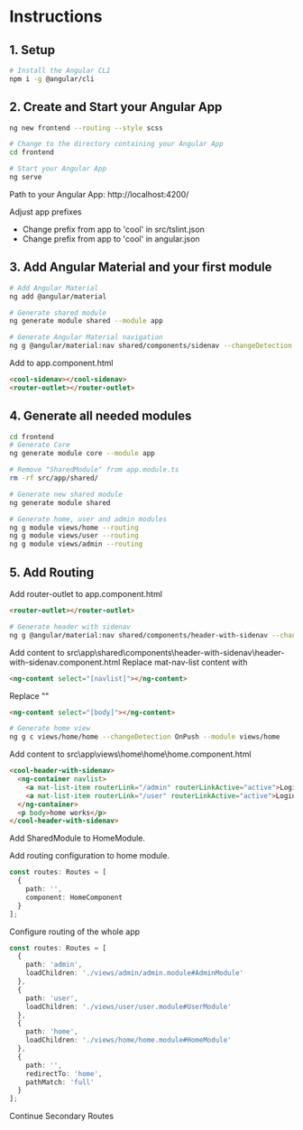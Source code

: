 # Instructions

## 1. Setup
```bash
# Install the Angular CLI
npm i -g @angular/cli
```


## 2. Create and Start your Angular App
```bash
ng new frontend --routing --style scss

# Change to the directory containing your Angular App
cd frontend

# Start your Angular App
ng serve
```
Path to your Angular App: http://localhost:4200/

Adjust app prefixes
<ul>
<li>Change prefix from app to 'cool' in src/tslint.json</li>
<li>Change prefix from app to 'cool' in angular.json</li>
</ul>

## 3. Add Angular Material and your first module
```bash
# Add Angular Material
ng add @angular/material

# Generate shared module
ng generate module shared --module app

# Generate Angular Material navigation
ng g @angular/material:nav shared/components/sidenav --changeDetection OnPush --export --module shared --selector cool-sidenav
```

Add to app.component.html
```html
<cool-sidenav></cool-sidenav>
<router-outlet></router-outlet>
```

## 4. Generate all needed modules
```bash
cd frontend
# Generate Core 
ng generate module core --module app

# Remove "SharedModule" from app.module.ts
rm -rf src/app/shared/

# Generate new shared module
ng generate module shared

# Generate home, user and admin modules
ng g module views/home --routing
ng g module views/user --routing
ng g module views/admin --routing
```

## 5. Add Routing
Add router-outlet to app.component.html
```html
<router-outlet></router-outlet>
```

```bash
# Generate header with sidenav
ng g @angular/material:nav shared/components/header-with-sidenav --changeDetection OnPush --export --module shared --selector cool-header-with-sidenav
```

Add content to src\app\shared\components\header-with-sidenav\header-with-sidenav.component.html
Replace mat-nav-list content with
```html
<ng-content select="[navlist]"></ng-content>
```
Replace "<!-- Add Content Here -->"
```html
<ng-content select="[body]"></ng-content>
```

```bash
# Generate home view
ng g c views/home/home --changeDetection OnPush --module views/home
```

Add content to src\app\views\home\home\home.component.html
```html
<cool-header-with-sidenav>
  <ng-container navlist>
    <a mat-list-item routerLink="/admin" routerLinkActive="active">Login as Admin</a>
    <a mat-list-item routerLink="/user" routerLinkActive="active">Login as User</a>
  </ng-container>
  <p body>home works</p>
</cool-header-with-sidenav>
```

Add SharedModule to HomeModule.

Add routing configuration to home module.
```TypeScript
const routes: Routes = [
  {
    path: '',
    component: HomeComponent
  }
];
```
Configure routing of the whole app
```TypeScript
const routes: Routes = [
  {
    path: 'admin',
    loadChildren: './views/admin/admin.module#AdminModule'
  },
  {
    path: 'user',
    loadChildren: './views/user/user.module#UserModule'
  },
  {
    path: 'home',
    loadChildren: './views/home/home.module#HomeModule'
  },
  {
    path: '',
    redirectTo: 'home',
    pathMatch: 'full'
  }
];
```

Continue Secondary Routes





